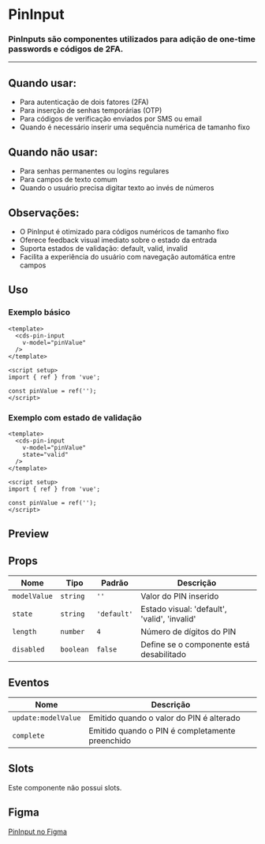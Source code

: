 # PinInput

### PinInputs são componentes utilizados para adição de one-time passwords e códigos de 2FA.

---

## Quando usar:
- Para autenticação de dois fatores (2FA)
- Para inserção de senhas temporárias (OTP)
- Para códigos de verificação enviados por SMS ou email
- Quando é necessário inserir uma sequência numérica de tamanho fixo

## Quando não usar:
- Para senhas permanentes ou logins regulares
- Para campos de texto comum
- Quando o usuário precisa digitar texto ao invés de números

## Observações:
- O PinInput é otimizado para códigos numéricos de tamanho fixo
- Oferece feedback visual imediato sobre o estado da entrada
- Suporta estados de validação: default, valid, invalid
- Facilita a experiência do usuário com navegação automática entre campos

## Uso

### Exemplo básico

```vue
<template>
  <cds-pin-input
    v-model="pinValue"
  />
</template>

<script setup>
import { ref } from 'vue';

const pinValue = ref('');
</script>
```

### Exemplo com estado de validação

```vue
<template>
  <cds-pin-input
    v-model="pinValue"
    state="valid"
  />
</template>

<script setup>
import { ref } from 'vue';

const pinValue = ref('');
</script>
```

## Preview

<cds-pin-input />

## Props

| Nome | Tipo | Padrão | Descrição |
|------|------|--------|-----------|
| `modelValue` | `string` | `''` | Valor do PIN inserido |
| `state` | `string` | `'default'` | Estado visual: 'default', 'valid', 'invalid' |
| `length` | `number` | `4` | Número de dígitos do PIN |
| `disabled` | `boolean` | `false` | Define se o componente está desabilitado |

## Eventos

| Nome | Descrição |
|------|-----------|
| `update:modelValue` | Emitido quando o valor do PIN é alterado |
| `complete` | Emitido quando o PIN é completamente preenchido |

## Slots

Este componente não possui slots.

## Figma

[PinInput no Figma](https://www.figma.com/design/design-system-url)
